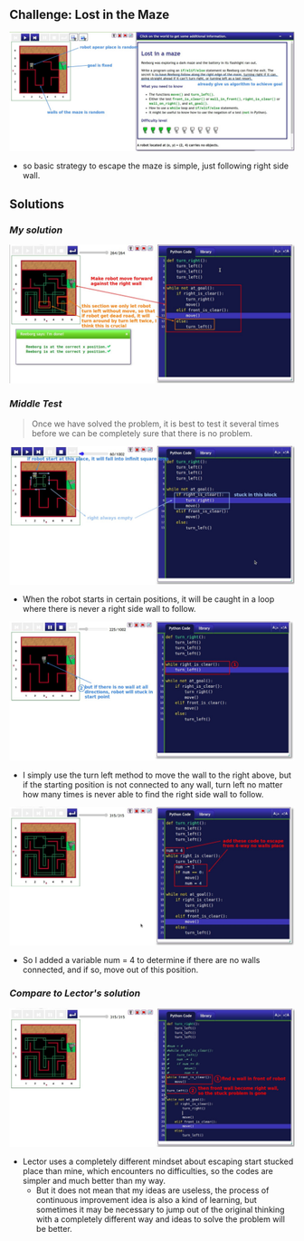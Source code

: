 ## **Challenge: Lost in the Maze**

![Alt maze](pic/01.jpg)

- so basic strategy to escape the maze is simple, just following right side wall.

## **Solutions**

### _My solution_

![Alt my solution](pic/02.jpg)

### _Middle Test_

> Once we have solved the problem, it is best to test it several times before we can be completely sure that there is no problem.

![Alt stuck: no right wall to following at start](pic/03.jpg)

- When the robot starts in certain positions, it will be caught in a loop where there is never a right side wall to follow.

![Alt stuck: no connect to any wall at start](pic/04.jpg)

- I simply use the turn left method to move the wall to the right above, but if the starting position is not connected to any wall, turn left no matter how many times is never able to find the right side wall to follow.

![Alt solution](pic/05.jpg)

- So I added a variable num = 4 to determine if there are no walls connected, and if so, move out of this position.

### _Compare to Lector's solution_

![Alt compare to lector's](pic/06.jpg)

- Lector uses a completely different mindset about escaping start stucked place than mine, which encounters no difficulties, so the codes are simpler and much better than my way.
  - But it does not mean that my ideas are useless, the process of continuous improvement idea is also a kind of learning, but sometimes it may be necessary to jump out of the original thinking with a completely different way and ideas to solve the problem will be better.
